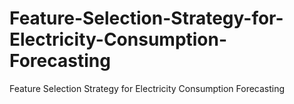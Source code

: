 # Feature-Selection-Strategy-for-Electricity-Consumption-Forecasting
Feature Selection Strategy for Electricity Consumption Forecasting
